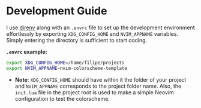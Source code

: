 # Development Guide

I use [direnv](https://direnv.net/) along with an `.envrc` file to set up the
development environment effortlessly by exporting `XDG_CONFIG_HOME` and
`NVIM_APPNAME` variables. Simply entering the directory is sufficient to
start coding.

**`.envrc` example:**

```bash
export XDG_CONFIG_HOME=/home/filipe/projects
export NVIM_APPNAME=nvim-colorscheme-template
```

- **Note**: `XDG_CONFIG_HOME` should have within it the folder of your project
  and `NVIM_APPNAME` corresponds to the project folder name.
  Also, the `init.lua` file in the project root is used to make a simple
  Neovim configuration to test the colorscheme.
